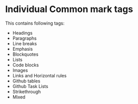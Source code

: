 # Individual Common mark tags

This contains following tags:

- Headings
- Paragraphs
- Line breaks
- Emphasis
- Blockquotes
- Lists
- Code blocks
- Images
- Links and Horizontal rules
- Github tables
- Github Task Lists
- Strikethrough
- Mixed
